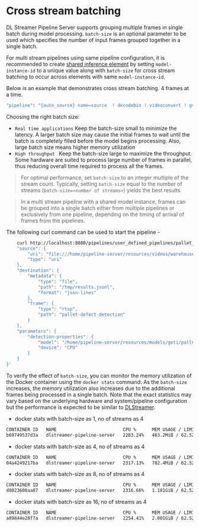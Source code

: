 # Cross stream batching

DL Streamer Pipeline Server supports grouping multiple frames in single batch during model processing. `batch-size` is an optional parameter to be used which specifies the number of input frames grouped together in a single batch.

For multi stream pipelines using same pipeline configuration, it is recommended to create [shared inference element](./multistream-pipelines.md) by setting `model-instance-id` to a unique value along with `batch-size` for cross stream batching to occur across elements with same `model-instance-id`.

Below is an example that demonstrates cross stream batching. 4 frames at a time.

```sh
"pipeline": "{auto_source} name=source  ! decodebin ! videoconvert ! gvadetect name=detection batch-size=4 model-instance-id=1 ! queue ! gvawatermark ! gvafpscounter ! gvametaconvert add-empty-results=true name=metaconvert ! gvametapublish name=destination ! appsink name=appsink",
```

Choosing the right batch size:

* `Real time applications`  Keep the batch-size small to minimize the latency. A larger batch size may cause the initial frames to wait until the batch is completely filled before the model begins processing. Also, large batch size means higher memory utilization
* `High throughput `  Keep the batch-size large to maximize the throughput. Some hardware are suited to process large number of frames in parallel, thus reducing overall time required to process all the frames.

> For optimal performance, set `batch-size` to an integer multiple of the stream count. Typically, setting `batch-size` equal to the number of streams (`batch-size=<number of streams>`) yields the best results.

> In a multi stream pipeline with a shared model instance, frames can be grouped into a single batch either from multiple pipelines or exclusively from one pipeline, depending on the timing of arrival of frames from the pipelines.

The following curl command can be used to start the pipeline -
``` sh
    curl http://localhost:8080/pipelines/user_defined_pipelines/pallet_defect_detection -X POST -H 'Content-Type: application/json' -d '{
    "source": {
        "uri": "file:///home/pipeline-server/resources/videos/warehouse.avi",
        "type": "uri"
    },
    "destination": {
        "metadata": {
            "type": "file",
            "path": "/tmp/results.jsonl",
            "format": "json-lines"
        },
        "frame": {
            "type": "rtsp",
            "path": "pallet-defect-detection"
        }
    },
    "parameters": {
        "detection-properties": {
            "model": "/home/pipeline-server/resources/models/geti/pallet_defect_detection/deployment/Detection/model/model.xml",
            "device": "CPU"
        }
    }
}'
```

To verify the effect of `batch-size`, you can monitor the memory utilization of the Docker container using the `docker stats` command. As the `batch-size` increases, the memory utilization also increases due to the additional frames being processed in a single batch. Note that the exact statistics may vary based on the underlying hardware and system/pipeline configuration but the performance is expected to be similar to [DLStreamer](../../../../../../../libraries/dl-streamer/docs/source/dev_guide/performance_guide.md#3-multi-stream-pipelines-with-single-ai-stage).

* docker stats with batch-size as 1, no of streams as 4
```sh
CONTAINER ID   NAME                         CPU %      MEM USAGE / LIMIT     MEM %     NET I/O         BLOCK I/O     PIDS
b69749537d3a   dlstreamer-pipeline-server   2283.24%   463.2MiB / 62.52GiB   0.72%     19.2kB / 10kB   0B / 3.29MB   101
```

* docker stats with batch-size as 4, no of streams as 4
```sh
CONTAINER ID   NAME                         CPU %      MEM USAGE / LIMIT     MEM %     NET I/O           BLOCK I/O   PIDS
04a4249217ba   dlstreamer-pipeline-server   2317.13%   782.4MiB / 62.52GiB   1.22%     10.1kB / 1.97kB   0B / 0B     102
```

* docker stats with batch-size as 8, no of streams as 4
```sh
CONTAINER ID   NAME                         CPU %      MEM USAGE / LIMIT     MEM %     NET I/O           BLOCK I/O   PIDS
d8023608aa07   dlstreamer-pipeline-server   2316.66%   1.181GiB / 62.52GiB   1.89%     11.2kB / 1.62kB   0B / 0B     102
```

* docker stats with batch-size as 16, no of streams as 4
```sh
CONTAINER ID   NAME                         CPU %      MEM USAGE / LIMIT     MEM %     NET I/O           BLOCK I/O   PIDS
a89844e28f7a   dlstreamer-pipeline-server   2254.41%   2.001GiB / 62.52GiB   3.20%     11.9kB / 2.22kB   0B / 0B     100
```